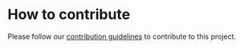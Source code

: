 # How to contribute

Please follow our [contribution guidelines](https://docs.reviewpad.com/contributing/how-to-contribute) to contribute to this project.
